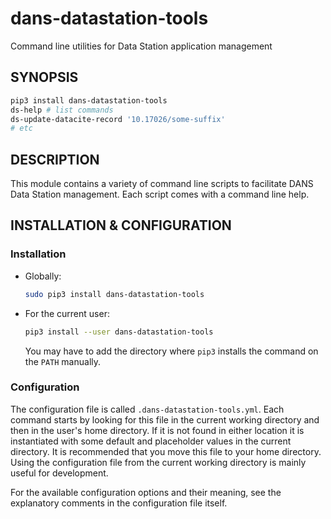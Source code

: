 dans-datastation-tools
======================

Command line utilities for Data Station application management

SYNOPSIS
--------

```bash
pip3 install dans-datastation-tools
ds-help # list commands
ds-update-datacite-record '10.17026/some-suffix'
# etc

```

DESCRIPTION
-----------

This module contains a variety of command line scripts to facilitate DANS Data Station management. Each script comes
with a command line help.


INSTALLATION & CONFIGURATION
----------------------------

### Installation

* Globally:

  ```bash
  sudo pip3 install dans-datastation-tools
  ```

* For the current user:

  ```bash
  pip3 install --user dans-datastation-tools
  ```
  You may have to add the directory where `pip3` installs the command on the `PATH` manually.

### Configuration

The configuration file is called `.dans-datastation-tools.yml`. Each command starts by looking for this file in the
current working directory and then in the user's home directory. If it is not found in either location it is
instantiated with some default and placeholder values in the current directory. It is recommended that you move this
file to your home directory. Using the configuration file from the current working directory is mainly useful for
development.

For the available configuration options and their meaning, see the explanatory comments in the configuration file
itself.
